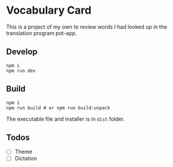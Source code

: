 # Vocabulary Card

This is a project of my own to review words I had looked up in the translation program pot-app.

## Develop

```shell
npm i
npm run dev
```

## Build

```shell
npm i
npm run build # or npm run build:unpack
```

The executable file and installer is in `dist` folder.

## Todos

- [ ] Theme
- [ ] Dictation